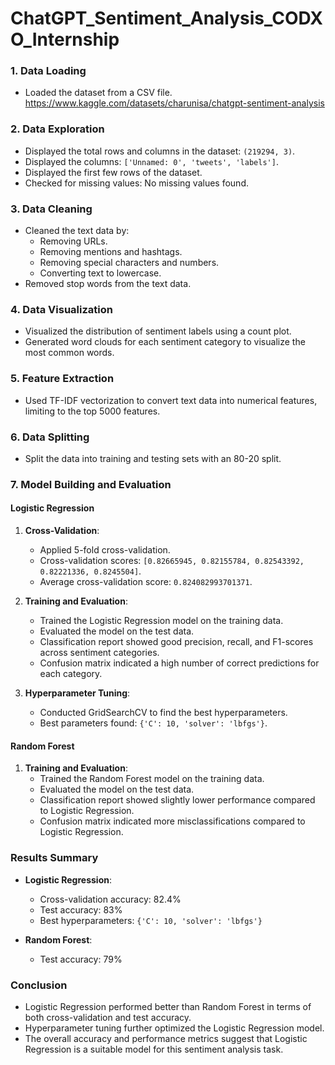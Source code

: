 # ChatGPT_Sentiment_Analysis_CODXO_Internship
### 1. Data Loading
- Loaded the dataset from a CSV file.
https://www.kaggle.com/datasets/charunisa/chatgpt-sentiment-analysis

### 2. Data Exploration
- Displayed the total rows and columns in the dataset: `(219294, 3)`.
- Displayed the columns: `['Unnamed: 0', 'tweets', 'labels']`.
- Displayed the first few rows of the dataset.
- Checked for missing values: No missing values found.

### 3. Data Cleaning
- Cleaned the text data by:
  - Removing URLs.
  - Removing mentions and hashtags.
  - Removing special characters and numbers.
  - Converting text to lowercase.
- Removed stop words from the text data.

### 4. Data Visualization
- Visualized the distribution of sentiment labels using a count plot.
- Generated word clouds for each sentiment category to visualize the most common words.

### 5. Feature Extraction
- Used TF-IDF vectorization to convert text data into numerical features, limiting to the top 5000 features.

### 6. Data Splitting
- Split the data into training and testing sets with an 80-20 split.

### 7. Model Building and Evaluation

#### Logistic Regression
1. **Cross-Validation**:
   - Applied 5-fold cross-validation.
   - Cross-validation scores: `[0.82665945, 0.82155784, 0.82543392, 0.82221336, 0.8245504]`.
   - Average cross-validation score: `0.824082993701371`.

2. **Training and Evaluation**:
   - Trained the Logistic Regression model on the training data.
   - Evaluated the model on the test data.
   - Classification report showed good precision, recall, and F1-scores across sentiment categories.
   - Confusion matrix indicated a high number of correct predictions for each category.

3. **Hyperparameter Tuning**:
   - Conducted GridSearchCV to find the best hyperparameters.
   - Best parameters found: `{'C': 10, 'solver': 'lbfgs'}`.

#### Random Forest
1. **Training and Evaluation**:
   - Trained the Random Forest model on the training data.
   - Evaluated the model on the test data.
   - Classification report showed slightly lower performance compared to Logistic Regression.
   - Confusion matrix indicated more misclassifications compared to Logistic Regression.

### Results Summary
- **Logistic Regression**:
  - Cross-validation accuracy: 82.4%
  - Test accuracy: 83%
  - Best hyperparameters: `{'C': 10, 'solver': 'lbfgs'}`

- **Random Forest**:
  - Test accuracy: 79%

### Conclusion
- Logistic Regression performed better than Random Forest in terms of both cross-validation and test accuracy.
- Hyperparameter tuning further optimized the Logistic Regression model.
- The overall accuracy and performance metrics suggest that Logistic Regression is a suitable model for this sentiment analysis task.

